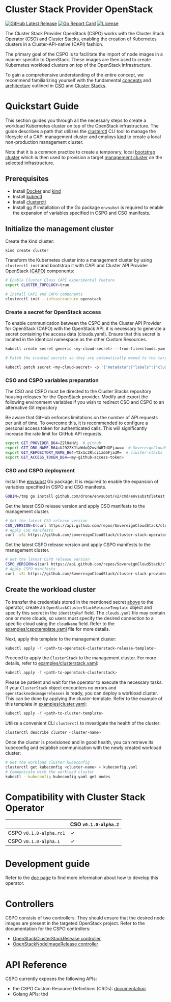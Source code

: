 # Cluster Stack Provider OpenStack

[![GitHub Latest Release](https://img.shields.io/github/v/release/SovereignCloudStack/cluster-stack-provider-openstack?logo=github)](https://github.com/SovereignCloudStack/cluster-stack-provider-openstack/releases)
[![Go Report Card](https://goreportcard.com/badge/github.com/sovereignCloudStack/cluster-stack-provider-openstack)](https://goreportcard.com/report/github.com/sovereignCloudStack/cluster-stack-provider-openstack)
[![License](https://img.shields.io/badge/License-Apache%202.0-blue.svg)](https://opensource.org/licenses/Apache-2.0)

The Cluster Stack Provider OpenStack (CSPO) works with the Cluster Stack Operator (CSO) and Cluster Stacks, enabling the creation of Kubernetes clusters in a Cluster-API-native (CAPI) fashion.

The primary goal of the CSPO is to facilitate the import of node images in a manner specific to OpenStack. These images are then used to create Kubernetes workload clusters on top of the OpenStack infrastructure.

To gain a comprehensive understanding of the entire concept, we recommend familiarizing yourself with the fundamental [concepts](https://github.com/SovereignCloudStack/cluster-stack-operator/blob/main/docs/concept.md) and [architecture](https://github.com/SovereignCloudStack/cluster-stack-operator/blob/main/docs/architecture/overview.md) outlined in [CSO](https://github.com/SovereignCloudStack/cluster-stack-operator/blob/main/README.md) and [Cluster Stacks](https://github.com/SovereignCloudStack/cluster-stacks/blob/main/README.md).

# Quickstart Guide

This section guides you through all the necessary steps to create a workload Kubernetes cluster on top of the OpenStack infrastructure. The guide describes a path that utilizes the [clusterctl] CLI tool to manage the lifecycle of a CAPI management cluster and employs [kind] to create a local non-production management cluster.

Note that it is a common practice to create a temporary, local [bootstrap cluster](https://cluster-api.sigs.k8s.io/reference/glossary#bootstrap-cluster) which is then used to provision a target [management cluster](https://cluster-api.sigs.k8s.io/reference/glossary#management-cluster) on the selected infrastructure.

## Prerequisites

- Install [Docker] and [kind]
- Install [kubectl]
- Install [clusterctl]
- Install [go]  # installation of the Go package `envsubst` is required to enable the expansion of variables specified in CSPO and CSO manifests.

## Initialize the management cluster

Create the kind cluster:

```bash
kind create cluster
```

Transform the Kubernetes cluster into a management cluster by using `clusterctl init` and bootstrap it with CAPI and Cluster API Provider OpenStack ([CAPO]) components:

```bash
# Enable Cluster Class CAPI experimental feature
export CLUSTER_TOPOLOGY=true

# Install CAPI and CAPO components
clusterctl init --infrastructure openstack
```

### Create a secret for OpenStack access

To enable communication between the CSPO and the Cluster API Provider for OpenStack (CAPO) with the OpenStack API, it is necessary to generate a secret containing the access data (clouds.yaml).
Ensure that this secret is located in the identical namespace as the other Custom Resources.

```bash
kubectl create secret generic <my-cloud-secret> --from-file=clouds.yaml=path/to/clouds.yaml

# Patch the created secrets so they are automatically moved to the target cluster later.

kubectl patch secret <my-cloud-secret> -p '{"metadata":{"labels":{"clusterctl.cluster.x-k8s.io/move":""}}}'
```

### CSO and CSPO variables preparation

The CSO and CSPO must be directed to the Cluster Stacks repository housing releases for the OpenStack provider.
Modify and export the following environment variables if you wish to redirect CSO and CSPO to an alternative Git repository

Be aware that GitHub enforces limitations on the number of API requests per unit of time. To overcome this,
it is recommended to configure a personal access token for authenticated calls. This will significantly increase the rate limit for GitHub API requests.

```bash
export GIT_PROVIDER_B64=Z2l0aHVi  # github
export GIT_ORG_NAME_B64=U292ZXJlaWduQ2xvdWRTdGFjaw==  # SovereignCloudStack
export GIT_REPOSITORY_NAME_B64=Y2x1c3Rlci1zdGFja3M=  # cluster-stacks
export GIT_ACCESS_TOKEN_B64=<my-github-access-token>
```

### CSO and CSPO deployment

Install the [envsubst] Go package. It is required to enable the expansion of variables specified in CSPO and CSO manifests.

```bash
GOBIN=/tmp go install github.com/drone/envsubst/v2/cmd/envsubst@latest
```

Get the latest CSO release version and apply CSO manifests to the management cluster.

```bash
# Get the latest CSO release version
CSO_VERSION=$(curl https://api.github.com/repos/SovereignCloudStack/cluster-stack-operator/releases/latest -s | jq .name -r)
# Apply CSO manifests
curl -sSL https://github.com/sovereignCloudStack/cluster-stack-operator/releases/download/${CSO_VERSION}/cso-infrastructure-components.yaml | /tmp/envsubst | kubectl apply -f -
```

Get the latest CSPO release version and apply CSPO manifests to the management cluster.

```bash
# Get the latest CSPO release version
CSPO_VERSION=$(curl https://api.github.com/repos/SovereignCloudStack/cluster-stack-provider-openstack/releases/latest -s | jq .name -r)
# Apply CSPO manifests
curl -sSL https://github.com/SovereignCloudStack/cluster-stack-provider-openstack/releases/download/${CSPO_VERSION}/cspo-infrastructure-components.yaml | /tmp/envsubst | kubectl apply -f -
```

## Create the workload cluster

To transfer the credentials stored in the mentioned secret [above](#create-a-secret-for-openstack-access) to the operator,
create an `OpenStackClusterStackReleaseTemplate` object and specify this secret in the `identityRef` field.
The `clouds.yaml` file may contain one or more clouds, so users must specify the desired connection to a specific cloud using the `cloudName` field.
Refer to the [examples/cspotemplate.yaml](./examples/cspotemplate.yaml) file for more details.

Next, apply this template to the management cluster:

```bash
kubectl apply -f <path-to-openstack-clusterstack-release-template>
```

Proceed to apply the `ClusterStack` to the management cluster. For more details, refer to [examples/clusterstack.yaml](./examples/clusterstack.yaml):

```bash
kubectl apply -f <path-to-openstack-clusterstack>
```

Please be patient and wait for the operator to execute the necessary tasks.
If your `ClusterStack` object encounters no errors and `openstacknodeimagereleases` is ready, you can deploy a workload cluster.
This can be done by applying the cluster-template.
Refer to the example of this template in [examples/cluster.yaml](./examples/cluster.yaml):

```bash
kubectl apply -f <path-to-cluster-template>
```

Utilize a convenient CLI `clusterctl` to investigate the health of the cluster:

```bash
clusterctl describe cluster <cluster-name>
```

Once the cluster is provisioned and in good health, you can retrieve its kubeconfig and establish communication with the newly created workload cluster:

```bash
# Get the workload cluster kubeconfig
clusterctl get kubeconfig <cluster-name> > kubeconfig.yaml
# Communicate with the workload cluster
kubectl --kubeconfig kubeconfig.yaml get nodes
```

# Compatibility with Cluster Stack Operator

|                         | CSO `v0.1.0-alpha.2` |
| ----------------------- | -------------------- |
| CSPO `v0.1.0-alpha.rc1` | ✓ |
| CSPO `v0.1.0-alpha.1`   | ✓ |

# Development guide

Refer to the [doc page](./docs/develop.md) to find more information about how to develop this operator.

# Controllers

CSPO consists of two controllers. They should ensure that the desired node images are present in the targeted OpenStack project.
Refer to the documentation for the CSPO controllers:
- [OpenStackClusterStackRelease controller](./docs/openstackclusterstackrelease-controller.md)
- [OpenStackNodeImageRelease controller](./docs/openstacknodeimagerelease-controller.md)

# API Reference

CSPO currently exposes the following APIs:
- the CSPO Custom Resource Definitions (CRDs): [documentation](https://doc.crds.dev/github.com/SovereignCloudStack/cluster-stack-provider-openstack)
- Golang APIs: tbd

<!-- links -->
[Docker]: https://www.docker.com/
[kind]: https://kind.sigs.k8s.io/
[kubectl]: https://kubernetes.io/docs/tasks/tools/install-kubectl/
[clusterctl]: https://cluster-api.sigs.k8s.io/user/quick-start.html#install-clusterctl
[CAPO]: https://github.com/kubernetes-sigs/cluster-api-provider-openstack
[go]: https://go.dev/doc/install
[envsubst]: https://github.com/drone/envsubst
